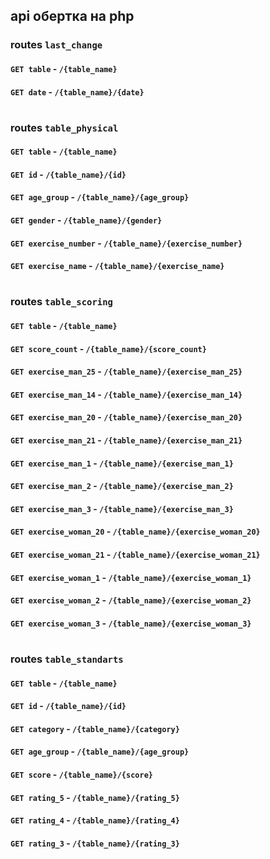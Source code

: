 ## api обертка на php

### routes ```last_change```
#### ```GET table``` - ```/{table_name}```
#### ```GET date``` - ```/{table_name}/{date}```

#

### routes ```table_physical```
#### ```GET table``` - ```/{table_name}```
#### ```GET id``` - ```/{table_name}/{id}```
#### ```GET age_group``` - ```/{table_name}/{age_group}```
#### ```GET gender``` - ```/{table_name}/{gender}```
#### ```GET exercise_number``` - ```/{table_name}/{exercise_number}```
#### ```GET exercise_name``` - ```/{table_name}/{exercise_name}```

#

### routes ```table_scoring```
#### ```GET table``` - ```/{table_name}```
#### ```GET score_count``` - ```/{table_name}/{score_count}```
#### ```GET exercise_man_25``` - ```/{table_name}/{exercise_man_25}```
#### ```GET exercise_man_14``` - ```/{table_name}/{exercise_man_14}```
#### ```GET exercise_man_20``` - ```/{table_name}/{exercise_man_20}```
#### ```GET exercise_man_21``` - ```/{table_name}/{exercise_man_21}```
#### ```GET exercise_man_1``` - ```/{table_name}/{exercise_man_1}```
#### ```GET exercise_man_2``` - ```/{table_name}/{exercise_man_2}```
#### ```GET exercise_man_3``` - ```/{table_name}/{exercise_man_3}```
#### ```GET exercise_woman_20``` - ```/{table_name}/{exercise_woman_20}```
#### ```GET exercise_woman_21``` - ```/{table_name}/{exercise_woman_21}```
#### ```GET exercise_woman_1``` - ```/{table_name}/{exercise_woman_1}```
#### ```GET exercise_woman_2``` - ```/{table_name}/{exercise_woman_2}```
#### ```GET exercise_woman_3``` - ```/{table_name}/{exercise_woman_3}```

#

### routes ```table_standarts```
#### ```GET table``` - ```/{table_name}```
#### ```GET id``` - ```/{table_name}/{id}```
#### ```GET category``` - ```/{table_name}/{category}```
#### ```GET age_group``` - ```/{table_name}/{age_group}```
#### ```GET score``` - ```/{table_name}/{score}```
#### ```GET rating_5``` - ```/{table_name}/{rating_5}```
#### ```GET rating_4``` - ```/{table_name}/{rating_4}```
#### ```GET rating_3``` - ```/{table_name}/{rating_3}```
